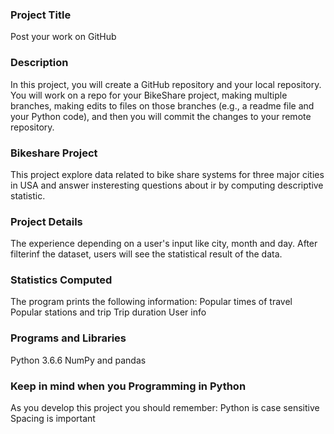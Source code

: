 
### Project Title
Post your work on GitHub

### Description
In this project, you will create a GitHub repository and your local repository. You will work on a repo for your BikeShare project, making multiple branches, making edits to files on those branches (e.g., a readme file and your Python code), and then you will commit the changes to your remote repository.

### Bikeshare Project
This project explore data related to bike share systems for three major cities in USA and answer insteresting questions about ir by computing descriptive statistic.

### Project Details
The experience depending on a user's input like city, month and day. After filterinf the dataset, users will see the statistical result of the data.

### Statistics Computed
The program prints the following information: Popular times of travel Popular stations and trip Trip duration User info

### Programs and Libraries
Python 3.6.6 NumPy and pandas

### Keep in mind when you Programming in Python
As you develop this project you should remember: Python is case sensitive Spacing is important


